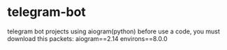 # telegram-bot
 telegram bot projects using aiogram(python)
before use a code, you must download this packets:
aiogram==2.14
environs==8.0.0
